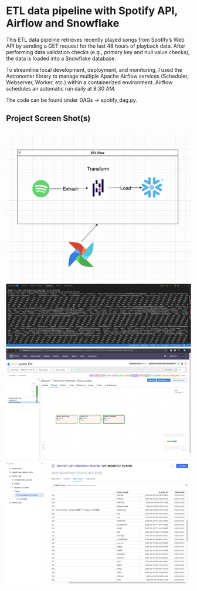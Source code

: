 # ETL data pipeline with Spotify API, Airflow and Snowflake

This ETL data pipeline retrieves recently played songs from Spotify’s Web API by sending a GET request for the last 48 hours of playback data. After performing data validation checks (e.g., primary key and null value checks), the data is loaded into a Snowflake database.

To streamline local development, deployment, and monitoring, I used the Astronomer library to manage multiple Apache Airflow services (Scheduler, Webserver, Worker, etc.) within a containerized environment. Airflow schedules an automatic run daily at 8:30 AM.

The code can be found under DAGs → spotify_dag.py.

## Project Screen Shot(s)
![Data_Flow](https://github.com/Paul-Ho-Wei-Jian/Spotify_ETL/blob/master/ETL_Flow.png)
![SpotifyAPIResponse](https://github.com/Paul-Ho-Wei-Jian/Spotify_ETL/blob/master/SpotifyAPIResponse.png)
![Airflow_DAG](https://github.com/Paul-Ho-Wei-Jian/Spotify_ETL/blob/master/AirflowDag.png)
![Snowflake](https://github.com/Paul-Ho-Wei-Jian/Spotify_ETL/blob/master/snowflake.png)
---
